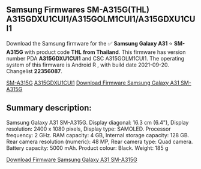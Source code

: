 <h2>Samsung Firmwares SM-A315G(THL) A315GDXU1CUI1/A315GOLM1CUI1/A315GDXU1CUI1</h2>
Download the Samsung firmware for the ✅ <strong>Samsung Galaxy A31 </strong> ⭐ <strong>SM-A315G</strong> with product code <strong>THL</strong> <strong> from Thailand</strong>. This firmware has version number PDA <strong>A315GDXU1CUI1</strong> and CSC A315GOLM1CUI1. The operating system of this firmware is Android R , with build date 2021-09-20. Changelist <strong>22356087</strong>.


[SM-A315G](https://samfirm.shop/samsung/model/SM-A315G)
[A315GDXU1CUI1](https://samfirm.shop/samsung/pda/A315GDXU1CUI1)
[Download Firmware Samsung Galaxy A31 SM-A315G](https://samfirm.shop/samsung/firmware/457636)
<h2>Summary description:</h2>
<p>Samsung Galaxy A31 SM-A315G. Display diagonal: 16.3 cm (6.4"), Display resolution: 2400 x 1080 pixels, Display type: SAMOLED. Processor frequency: 2 GHz. RAM capacity: 4 GB, Internal storage capacity: 128 GB. Rear camera resolution (numeric): 48 MP, Rear camera type: Quad camera. Battery capacity: 5000 mAh. Product colour: Black. Weight: 185 g</p>


[Download Firmware Samsung Galaxy A31 SM-A315G](https://samfirm.shop/samsung/firmware/457636)
